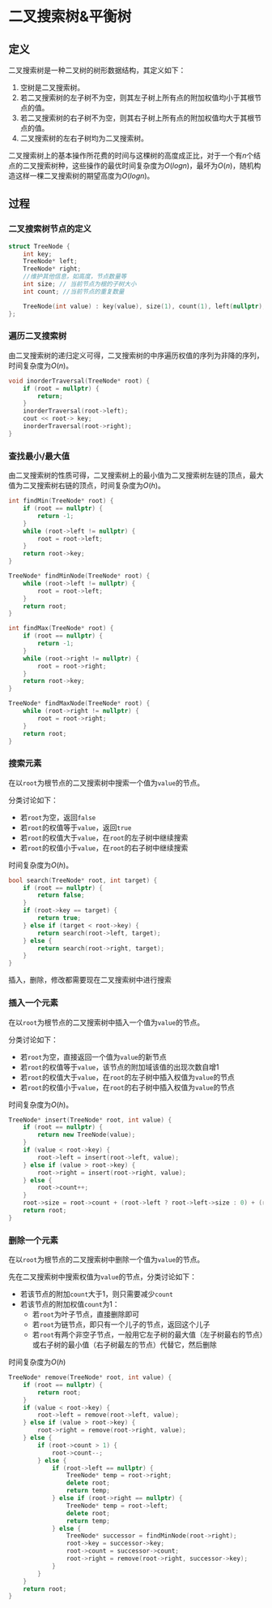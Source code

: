 # 二叉搜索树&平衡树

## 定义

二叉搜索树是一种二叉树的树形数据结构，其定义如下：
1. 空树是二叉搜索树。
2. 若二叉搜索树的左子树不为空，则其左子树上所有点的附加权值均小于其根节点的值。
3. 若二叉搜索树的右子树不为空，则其右子树上所有点的附加权值均大于其根节点的值。
4. 二叉搜索树的左右子树均为二叉搜索树。

二叉搜索树上的基本操作所花费的时间与这棵树的高度成正比，对于一个有$n$个结点的二叉搜索树种，这些操作的最优时间复杂度为$O(logn)$，最坏为$O(n)$，随机构造这样一棵二叉搜索树的期望高度为$O(logn)$。

## 过程

### 二叉搜索树节点的定义

```c++
struct TreeNode {
    int key;
    TreeNode* left;
    TreeNode* right;
    //维护其他信息，如高度，节点数量等
    int size; // 当前节点为根的子树大小
    int count; //当前节点的重复数量

    TreeNode(int value) : key(value), size(1), count(1), left(nullptr), right(nullptr) {}
};
```

### 遍历二叉搜索树

由二叉搜索树的递归定义可得，二叉搜索树的中序遍历权值的序列为非降的序列，时间复杂度为$O(n)$。

```c++
void inorderTraversal(TreeNode* root) {
    if (root = nullptr) {
        return;
    }
    inorderTraversal(root->left);
    cout << root-> key;
    inorderTraversal(root->right);
}
```

### 查找最小/最大值

由二叉搜索树的性质可得，二叉搜索树上的最小值为二叉搜索树左链的顶点，最大值为二叉搜索树右链的顶点，时间复杂度为$O(h)$。

```c++
int findMin(TreeNode* root) {
    if (root == nullptr) {
        return -1;
    }
    while (root->left != nullptr) {
        root = root->left;
    }
    return root->key;
}

TreeNode* findMinNode(TreeNode* root) {
    while (root->left != nullptr) {
        root = root->left;
    }
    return root;
}

int findMax(TreeNode* root) {
    if (root == nullptr) {
        return -1;
    }
    while (root->right != nullptr) {
        root = root->right;
    }
    return root->key;
}

TreeNode* findMaxNode(TreeNode* root) {
    while (root->right != nullptr) {
        root = root->right;
    }
    return root;
}

```

### 搜索元素

在以`root`为根节点的二叉搜索树中搜索一个值为`value`的节点。

分类讨论如下：
- 若`root`为空，返回`false`
- 若`root`的权值等于`value`，返回`true`
- 若`root`的权值大于`value`，在`root`的左子树中继续搜索
- 若`root`的权值小于`value`，在`root`的右子树中继续搜索

时间复杂度为$O(h)$。
```c++
bool search(TreeNode* root, int target) {
    if (root == nullptr) {
        return false;
    }
    if (root->key == target) {
        return true;
    } else if (target < root->key) {
        return search(root->left, target);
    } else {
        return search(root->right, target);
    }
}
```
插入，删除，修改都需要现在二叉搜索树中进行搜索

### 插入一个元素

在以`root`为根节点的二叉搜索树中插入一个值为`value`的节点。

分类讨论如下：
- 若`root`为空，直接返回一个值为`value`的新节点
- 若`root`的权值等于`value`，该节点的附加域该值的出现次数自增1
- 若`root`的权值大于`value`，在`root`的左子树中插入权值为`value`的节点
- 若`root`的权值小于`value`，在`root`的右子树中插入权值为`value`的节点

时间复杂度为$O(h)$。
```c++
TreeNode* insert(TreeNode* root, int value) {
    if (root == nullptr) {
        return new TreeNode(value);
    }
    if (value < root->key) {
        root->left = insert(root->left, value);
    } else if (value > root->key) {
        root->right = insert(root->right, value);
    } else {
        root->count++;
    }
    root->size = root->count + (root->left ? root->left->size : 0) + (root->right ? root->right->size : 0);
    return root;
}
```

### 删除一个元素

在以`root`为根节点的二叉搜索树中删除一个值为`value`的节点。

先在二叉搜索树中搜索权值为`value`的节点，分类讨论如下：
- 若该节点的附加`count`大于1，则只需要减少`count`
- 若该节点的附加权值`count`为1：
    - 若`root`为叶子节点，直接删除即可
    - 若`root`为链节点，即只有一个儿子的节点，返回这个儿子
    - 若`root`有两个非空子节点，一般用它左子树的最大值（左子树最右的节点）或右子树的最小值（右子树最左的节点）代替它，然后删除

时间复杂度为$O(h)$

```c++
TreeNode* remove(TreeNode* root, int value) {
    if (root == nullptr) {
        return root;
    }
    if (value < root->key) {
        root->left = remove(root->left, value);
    } else if (value > root->key) {
        root->right = remove(root->right, value);
    } else {
        if (root->count > 1) {
            root->count--;
        } else {
            if (root->left == nullptr) {
                TreeNode* temp = root->right;
                delete root;
                return temp;
            } else if (root->right == nullptr) {
                TreeNode* temp = root->left;
                delete root;
                return temp;
            } else {
                TreeNode* successor = findMinNode(root->right);
                root->key = successor->key;
                root->count = successor->count;
                root->right = remove(root->right, successor->key);
            }
        }
    }
    return root;
}
```


